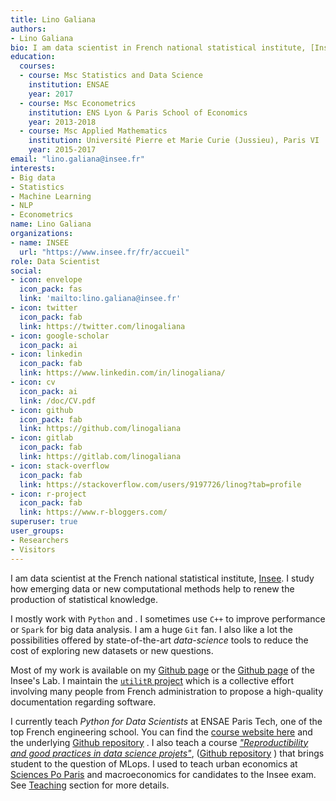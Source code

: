 ```yaml
---
title: Lino Galiana
authors:
- Lino Galiana
bio: I am data scientist in French national statistical institute, [Insee](https://www.insee.fr/fr/accueil). I study how emerging data or new computational methods help to renew the production of statistical knowledge. 
education:
  courses:
  - course: Msc Statistics and Data Science
    institution: ENSAE
    year: 2017
  - course: Msc Econometrics
    institution: ENS Lyon & Paris School of Economics
    year: 2013-2018
  - course: Msc Applied Mathematics
    institution: Université Pierre et Marie Curie (Jussieu), Paris VI
    year: 2015-2017
email: "lino.galiana@insee.fr"
interests:
- Big data
- Statistics
- Machine Learning
- NLP
- Econometrics
name: Lino Galiana
organizations:
- name: INSEE
  url: "https://www.insee.fr/fr/accueil"
role: Data Scientist
social:
- icon: envelope
  icon_pack: fas
  link: 'mailto:lino.galiana@insee.fr'
- icon: twitter
  icon_pack: fab
  link: https://twitter.com/linogaliana
- icon: google-scholar
  icon_pack: ai
- icon: linkedin
  icon_pack: fab
  link: https://www.linkedin.com/in/linogaliana/
- icon: cv
  icon_pack: ai
  link: /doc/CV.pdf
- icon: github
  icon_pack: fab
  link: https://github.com/linogaliana
- icon: gitlab
  icon_pack: fab
  link: https://gitlab.com/linogaliana
- icon: stack-overflow
  icon_pack: fab
  link: https://stackoverflow.com/users/9197726/linog?tab=profile
- icon: r-project
  icon_pack: fab
  link: https://www.r-bloggers.com/
superuser: true
user_groups:
- Researchers
- Visitors
---
```



I am data scientist 
at the French national statistical institute, [Insee](https://www.insee.fr/fr/accueil).
I study how emerging data or new computational methods help to renew
the production of statistical knowledge. 

I mostly work with `Python` <i class="fab fa-python"></i> 
and <i class="fab fa-r-project"></i>. I sometimes use `C++` to improve performance
or `Spark` for big data analysis.
I am a huge `Git` <i class="fas fa-code-branch"></i> fan.
I also like a lot 
the possibilities offered by state-of-the-art _data-science_ tools to
reduce the cost of exploring new datasets or new questions.

Most of my work is available on my <a href="https://github.com/linogaliana" class="github"><i class="fab fa-github"></i></a> [Github page](https://github.com/linogaliana) or
the <a href="https://github.com/inseefrlab" class="github"><i class="fab fa-github"></i></a> [Github page](https://github.com/inseefrlab)
of the Insee's Lab. 
I maintain the [`utilitR` project](https://www.utilitr.org/) which is a collective effort involving many people from French administration to propose a high-quality documentation regarding <i class="fab fa-r-project"></i> software.

I currently teach *Python for Data Scientists* at ENSAE Paris Tech,
one of the top French engineering school.
You can find the [course website here](https://pythonds.linogaliana.fr/) and the
underlying [Github repository](https://github.com/linogaliana/python-datascientist) <a href="https://github.com/linogaliana/python-datascientist" class="github"><i class="fab fa-github"></i></a>. 
I also teach a course [_"Reproductibility and good practices in data science projets"_](https://ensae-reproductibilite.netlify.app/),
([Github repository](https://github.com/linogaliana/ensae-reproductibilite-website) <a href="https://github.com/linogaliana/ensae-reproductibilite-website" class="github"><i class="fab fa-github"></i></a>)
that brings student to the question of MLops.
I used to teach urban economics at [Sciences Po Paris](https://www.sciencespo.fr/en/) and 
macroeconomics for candidates to the Insee exam. See [Teaching](teaching) section for more details.

